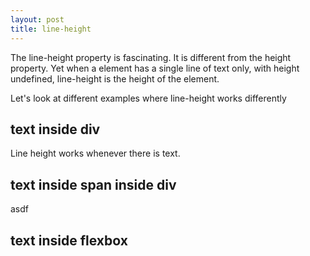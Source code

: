 ```yaml
---
layout: post
title: line-height
---
```


The line-height property is fascinating. It is different from the height property. Yet when a element has a single line of text only, with height undefined, line-height is the height of the element.

Let's look at different examples where line-height works differently

## text inside div

Line height works whenever there is text.

## text inside span inside div
asdf

## text inside flexbox
<!--stackedit_data:
eyJoaXN0b3J5IjpbLTEwMDEwNTQzMTAsMzE5MzY1OTQzLDMzMj
E3NzMxN119
-->